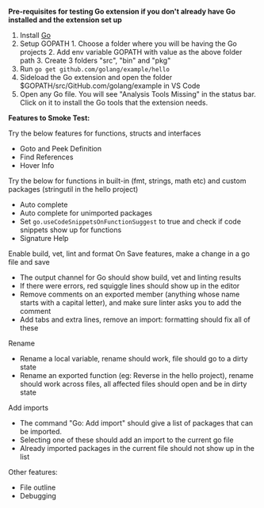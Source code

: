 **Pre-requisites for testing Go extension if you don't already have Go installed and the extension set up**

1. Install [Go](https://golang.org/doc/install#install)
2. Setup GOPATH
       1. Choose a folder where you will be having the Go projects
       2. Add env variable GOPATH with value as the above folder path
       3. Create 3 folders "src", "bin" and "pkg"
3. Run `go get github.com/golang/example/hello`
4. Sideload the Go extension and open the folder $GOPATH/src/GitHub.com/golang/example in VS Code
5. Open any Go file. You will see "Analysis Tools Missing" in the status bar. Click on it to install the Go tools that the extension needs.

**Features to Smoke Test:**

Try the below features for functions, structs and interfaces
- Goto and Peek Definition 
- Find References 
- Hover Info 

Try the below for functions in built-in (fmt, strings, math etc) and custom packages (stringutil in the hello project)
- Auto complete
- Auto complete for unimported packages 
- Set `go.useCodeSnippetsOnFunctionSuggest` to true and check if code snippets show up for functions 
- Signature Help 

Enable build, vet, lint and format On Save features, make a change in a go file and save
- The output channel for Go should show build, vet and linting results
- If there were errors, red squiggle lines should show up in the editor
- Remove comments on an exported member (anything whose name starts with a capital letter), and make sure linter asks you to add the comment
- Add tabs and extra lines, remove an import: formatting should fix all of these

Rename
- Rename a local variable, rename should work, file should go to a dirty state
- Rename an exported function (eg: Reverse in the hello project), rename should work across files, all affected files should open and be in dirty state

Add imports
- The command "Go: Add import" should give a list of packages that can be imported.
- Selecting one of these should add an import to the current go file
- Already imported packages in the current file should not show up in the list

Other features:
- File outline 
- Debugging 